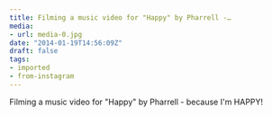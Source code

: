 ```yaml
---
title: Filming a music video for "Happy" by Pharrell -…
media:
- url: media-0.jpg
date: "2014-01-19T14:56:09Z"
draft: false
tags:
- imported
- from-instagram
---
```

Filming a music video for "Happy" by Pharrell - because I'm HAPPY!
